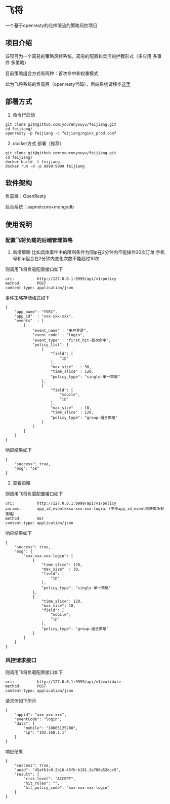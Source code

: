# 飞将
一个基于openresty的花样限流的策略风控项目
## 项目介绍
该项目为一个简易的策略风控系统，简易的配置和灵活的拦截形式（多应用 多事件 多策略）

目前策略组合方式有两种：首次命中和权重模式

此为飞将系统的负载层（openresty代码），后端系统请移步[这里]()

## 部署方式
1. 命令行启动
```
git clone git@github.com:yourenyouyu/feijiang.git
cd feijiang/
openresty -p feijiang -c feijiang/nginx_prod.conf
```
2. docker方式 部署（推荐）
```
git clone git@github.com:yourenyouyu/feijiang.git
cd feijiang/
docker build -t feijiang .
docker run -d -p 9999:9999 feijiang
```
## 软件架构
负载层：OpenResty

后台系统：aspnetcore+mongodb

## 使用说明
### 配置飞将负载的后端管理策略
1. 新增策略
比如具体事件中的限制条件为同ip在2分钟内不能操作30次订单;手机号和ip组合在2分钟内变化次数不能超过10次

则调用飞将负载配置接口如下
```
uri:          http://127.0.0.1:9999/api/v1/policy
method:       POST
content-type: application/json
```
事件策略存储格式如下
```
{
    "app_name": "YSRC",
    "app_id"  : "xxx‐xxx‐xxx",
    "events"  : [
        {
            "event_name" : "用户登录",
            "event_code" : "login",
            "event_type" : "first_hit‐首次命中",
            "policy_list": [
                {
                    "field": [
                        "ip"
                    ],
                    "max_size"   : 30,
                    "time_slice" : 120,
                    "policy_type": "single‐单一策略"
                },
                {
                    "field": [
                        "mobile",
                        "ip"
                    ],
                    "max_size"   : 10,
                    "time_slice" : 120,
                    "policy_type": "group‐组合策略"
                }
            ]
        }
    ]
}
```
响应结果如下
```
{
    "success": true,
    "msg": "ok"
}
```
2. 查看策略

则调用飞将负载配置接口如下
```
uri:          http://127.0.0.1:9999/api/v1/policy
params:       app_id_event=xxx‐xxx‐xxx-login，（不传app_id_event则获取所有策略）
method:       GET
content-type: application/json
```
响应结果如下
```
{
    "success": true,
    "msg": {
        "xxx‐xxx‐xxx-login": [
            {
                "time_slice": 120,
                "max_size"  : 30,
                "field": [
                    "ip"
                ],
                "policy_type": "single‐单一策略"
            },
            {
                "time_slice": 120,
                "max_size": 10,
                "field": [
                    "mobile",
                    "ip"
                ],
                "policy_type": "group‐组合策略"
            }
        ]
    }
}
```
### 风控请求接口
则调用飞将负载配置接口如下
```
uri:          http://127.0.0.1:9999/api/v1/validate
method:       POST
content-type: application/json
```
请求体如下所示
```
{
    "appid": "xxx‐xxx‐xxx",
    "eventCode": "login",
    "data": {
        "mobile": "18605125200",
        "ip": "192.168.1.1"
    }
}
```
响应结果
```
{
    "success": true,
    "uuid": "45afb1c0-2b16-45fb-b181-2e788a52dcc5",
    "result": {
        "risk_level": "ACCEPT",
        "hit_rules": "",
        "hit_policy_code": "xxx‐xxx‐xxx-login"
    }
}
```
